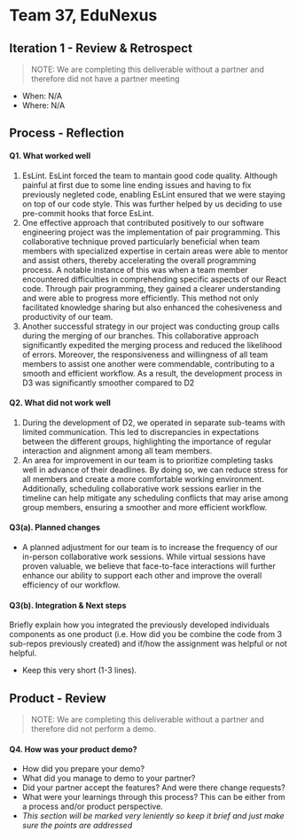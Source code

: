 # Team 37, EduNexus


## Iteration 1 - Review & Retrospect

> NOTE: We are completing this deliverable without a partner and therefore did not have a partner meeting

 * When: N/A
 * Where: N/A

## Process - Reflection


#### Q1. What worked well

1. EsLint. EsLint forced the team to mantain good code quality. Although painful at first due to some line ending issues
and having to fix previously negleted code, enabling EsLint ensured that we were staying on top of our code style. This 
was further helped by us deciding to use pre-commit hooks that force EsLint. 
2. One effective approach that contributed positively to our software engineering project was the implementation of pair programming. This collaborative technique proved particularly beneficial when team members with specialized expertise in certain areas were able to mentor and assist others, thereby accelerating the overall programming process. A notable instance of this was when a team member encountered difficulties in comprehending specific aspects of our React code. Through pair programming, they gained a clearer understanding and were able to progress more efficiently. This method not only facilitated knowledge sharing but also enhanced the cohesiveness and productivity of our team.
3. Another successful strategy in our project was conducting group calls during the merging of our branches. This collaborative approach significantly expedited the merging process and reduced the likelihood of errors. Moreover, the responsiveness and willingness of all team members to assist one another were commendable, contributing to a smooth and efficient workflow. As a result, the development process in D3 was significantly smoother compared to D2


#### Q2. What did not work well

1. During the development of D2, we operated in separate sub-teams with limited communication. This led to discrepancies in expectations between the different groups, highlighting the importance of regular interaction and alignment among all team members.
2. An area for improvement in our team is to prioritize completing tasks well in advance of their deadlines. By doing so, we can reduce stress for all members and create a more comfortable working environment. Additionally, scheduling collaborative work sessions earlier in the timeline can help mitigate any scheduling conflicts that may arise among group members, ensuring a smoother and more efficient workflow.


#### Q3(a). Planned changes

 * A planned adjustment for our team is to increase the frequency of our in-person collaborative work sessions. While virtual sessions have proven valuable, we believe that face-to-face interactions will further enhance our ability to support each other and improve the overall efficiency of our workflow.

#### Q3(b). Integration & Next steps
Briefly explain how you integrated the previously developed individuals components as one product (i.e. How did you be combine the code from 3 sub-repos previously created) and if/how the assignment was helpful or not helpful.

 * Keep this very short (1-3 lines).


## Product - Review

> NOTE: We are completing this deliverable without a partner and therefore did not perform a demo.

#### Q4. How was your product demo?
 * How did you prepare your demo?
 * What did you manage to demo to your partner?
 * Did your partner accept the features? And were there change requests?
 * What were your learnings through this process? This can be either from a process and/or product perspective.
 * *This section will be marked very leniently so keep it brief and just make sure the points are addressed*
